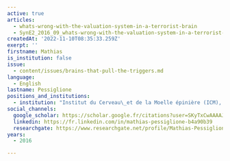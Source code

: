 ```yaml
---
active: true
articles:
  - whats-wrong-with-the-valuation-system-in-a-terrorist-brain
  - SynE2_2016_09_whats-wrong-with-the-valuation-system-in-a-terrorist-brain
createdAt: '2022-11-10T08:35:33.259Z'
exerpt: ''
firstname: Mathias
is_institution: false
issue:
  - content/issues/brains-that-pull-the-triggers.md
language:
  - English
lastname: Pessiglione
positions_and_institutions:
  - institution: "Institut du Cerveau\_et de la Moelle épinière (ICM), France"
social_channels:
  google_scholar: https://scholar.google.fr/citations?user=SKyTxCwAAAAJ&hl=en
  linkedin: https://fr.linkedin.com/in/mathias-pessiglione-b4a90b39
  researchgate: https://www.researchgate.net/profile/Mathias-Pessiglione
years:
  - 2016

---
```

